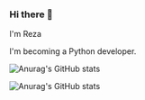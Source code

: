 ### Hi there 👋

I'm Reza

I'm becoming a Python developer.

![Anurag's GitHub stats](https://github-readme-stats.vercel.app/api?username=RDOriginall&theme=codeSTACKr&show_icons=true)

![Anurag's GitHub stats](https://github-readme-stats.vercel.app/api?username=RDOriginall&show_icons=true)
